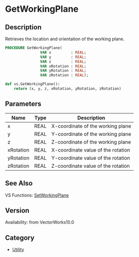 # GetWorkingPlane

## Description
Retrieves the location and orientation of the working plane.

```pascal
PROCEDURE GetWorkingPlane(
				VAR x         : REAL;
				VAR y         : REAL;
				VAR z         : REAL;
				VAR xRotation : REAL;
				VAR yRotation : REAL;
				VAR zRotation : REAL);
```

```python
def vs.GetWorkingPlane():
    return (x, y, z, xRotation, yRotation, zRotation)
```

## Parameters
|Name|Type|Description|
|---|---|---|
|x|REAL|X-coordinate of the working plane|
|y|REAL|Y-coordinate of the working plane|
|z|REAL|Z-coordinate of the working plane|
|xRotation|REAL|X-coordinate value of the rotation|
|yRotation|REAL|Y-coordinate value of the rotation|
|zRotation|REAL|Z-coordinate value of the rotation|

## See Also
VS Functions:
[SetWorkingPlane](SetWorkingPlane.md)

## Version
Availability: from VectorWorks10.0

## Category
* [Utility](../Categories/Utility.md)
